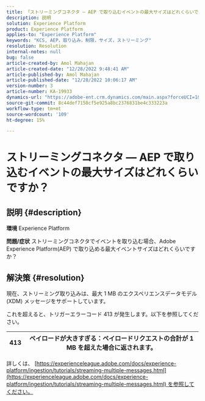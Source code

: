 ```yaml
---
title: 「ストリーミングコネクタ — AEP で取り込むイベントの最大サイズはどれくらいですか？」
description: 説明
solution: Experience Platform
product: Experience Platform
applies-to: "Experience Platform"
keywords: "KCS, AEP，取り込み，制限，サイズ，ストリーミング"
resolution: Resolution
internal-notes: null
bug: false
article-created-by: Amol Mahajan
article-created-date: "12/28/2022 9:48:41 AM"
article-published-by: Amol Mahajan
article-published-date: "12/28/2022 10:06:17 AM"
version-number: 3
article-number: KA-19933
dynamics-url: "https://adobe-ent.crm.dynamics.com/main.aspx?forceUCI=1&pagetype=entityrecord&etn=knowledgearticle&id=48dacbca-9486-ed11-81ac-6045bd006e5a"
source-git-commit: 8c44def7150cf5e925a8bc2376831be4c333223a
workflow-type: tm+mt
source-wordcount: '109'
ht-degree: 15%

---
```


# ストリーミングコネクタ — AEP で取り込むイベントの最大サイズはどれくらいですか？

## 説明 {#description}

<b>環境</b>
Experience Platform


<b>問題/症状</b>
ストリーミングコネクタでイベントを取り込む場合、Adobe Experience Platform(AEP) で取り込める最大イベントサイズはどれくらいですか？


## 解決策 {#resolution}


現在、ストリーミング取り込みは、最大 1 MB のエクスペリエンスデータモデル (XDM) メッセージをサポートしています。

これを超えると、トリガーエラーコード 413 が発生します。以下を参照してください。




| 413 | ペイロードが大きすぎる：ペイロードリクエストの合計が 1 MB を超えた場合に返されます。 |
| --- | --- |




詳しくは、 [https://experienceleague.adobe.com/docs/experience-platform/ingestion/tutorials/streaming-multiple-messages.html](https://experienceleague.adobe.com/docs/experience-platform/ingestion/tutorials/streaming-multiple-messages.html) を参照してください。
